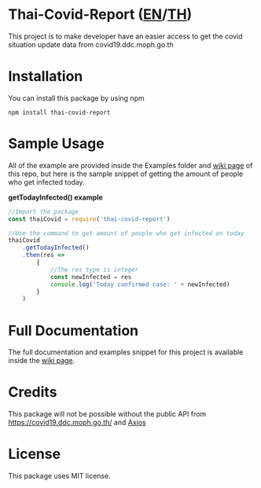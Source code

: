 # Thai-Covid-Report ([EN](https://github.com/RealFilllykung/Thai-Covid-Report/blob/main/README.md)/[TH](https://github.com/RealFilllykung/Thai-Covid-Report/blob/main/README.th.md))
This project is to make developer have an easier access to get the covid situation update data from covid19.ddc.moph.go.th
# Installation
You can install this package by using npm
```
npm install thai-covid-report
```
# Sample Usage
All of the example are provided inside the Examples folder and [wiki page](https://github.com/RealFilllykung/Thai-Covid-Report/wiki) of this repo, but here is the sample snippet of getting the amount of people who get infected today.

**getTodayInfected() example**
```javascript
//Import the package
const thaiCovid = require('thai-covid-report')

//Use the command to get amount of people who get infected on today
thaiCovid
    .getTodayInfected()
    .then(res => 
        {
            //The res type is integer
            const newInfected = res
            console.log('Today confirmed case: ' + newInfected)
        }
    )
```
# Full Documentation
The full documentation and examples snippet for this project is available inside the [wiki page](https://github.com/RealFilllykung/Thai-Covid-Report/wiki).
# Credits
This package will not be possible without the public API from https://covid19.ddc.moph.go.th/ and [Axios](https://github.com/axios/axios)

# License
This package uses MIT license.